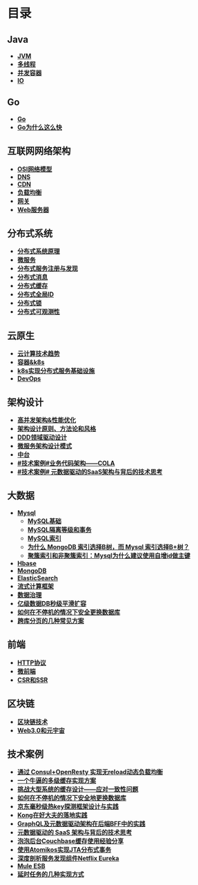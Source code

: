 # **目录**
## **Java**
- **[JVM](https://github.com/xiaoyuge/Tech-Notes/blob/main/Java/JVM.md)**
- **[多线程](https://github.com/xiaoyuge/Tech-Notes/blob/main/Java/%E5%A4%9A%E7%BA%BF%E7%A8%8B.md)**
- **[并发容器](https://github.com/xiaoyuge/Tech-Notes/blob/main/Java/%E5%B9%B6%E5%8F%91%E5%AE%B9%E5%99%A8.md)**
- **[IO](https://github.com/xiaoyuge/Tech-Notes/blob/main/Java/IO.md)**
## **Go**
- **[Go](https://github.com/xiaoyuge/Tech-Notes/blob/main/Go/Go/Go.md)**
- **[Go为什么这么快](https://github.com/xiaoyuge/Tech-Notes/blob/main/Go/Go/Go%E4%B8%BA%E4%BB%80%E4%B9%88%E8%BF%99%E4%B9%88%E5%BF%AB.md)**
## **互联网网络架构**
- **[OSI网络模型](https://github.com/xiaoyuge/Tech-Notes/blob/main/%E4%BA%92%E8%81%94%E7%BD%91%E7%BD%91%E7%BB%9C%E6%9E%B6%E6%9E%84/OSI%E7%BD%91%E7%BB%9C%E6%A8%A1%E5%9E%8B.md)**
- **[DNS]()**
- **[CDN]()**
- **[负载均衡]()**
- **[网关]()**
- **[Web服务器]()**
##  **分布式系统**
- **[分布式系统原理](https://github.com/xiaoyuge/Tech-Notes/blob/main/%E5%88%86%E5%B8%83%E5%BC%8F%E7%B3%BB%E7%BB%9F/%E5%88%86%E5%B8%83%E5%BC%8F%E7%B3%BB%E7%BB%9F%E5%8E%9F%E7%90%86.md)**
- **[微服务](https://github.com/xiaoyuge/Tech-Notes/blob/main/%E5%88%86%E5%B8%83%E5%BC%8F%E7%B3%BB%E7%BB%9F/%E5%BE%AE%E6%9C%8D%E5%8A%A1.md)**
- **[分布式服务注册与发现](https://github.com/xiaoyuge/Tech-Notes/blob/main/%E5%88%86%E5%B8%83%E5%BC%8F%E7%B3%BB%E7%BB%9F/%E5%88%86%E5%B8%83%E5%BC%8F%E6%9C%8D%E5%8A%A1%E6%B3%A8%E5%86%8C%E4%B8%8E%E5%8F%91%E7%8E%B0.md)**
- **[分布式消息](https://github.com/xiaoyuge/Tech-Notes/blob/main/%E5%88%86%E5%B8%83%E5%BC%8F%E7%B3%BB%E7%BB%9F/%E5%88%86%E5%B8%83%E5%BC%8F%E6%B6%88%E6%81%AF.md)**
- **[分布式缓存](https://github.com/xiaoyuge/Tech-Notes/blob/main/%E5%88%86%E5%B8%83%E5%BC%8F%E7%B3%BB%E7%BB%9F/%E5%88%86%E5%B8%83%E5%BC%8F%E7%BC%93%E5%AD%98.md)**
- **[分布式全局ID](https://github.com/xiaoyuge/Tech-Notes/blob/main/%E5%88%86%E5%B8%83%E5%BC%8F%E7%B3%BB%E7%BB%9F/%E5%88%86%E5%B8%83%E5%BC%8F%E5%85%A8%E5%B1%80ID.md)**
- **[分布式锁](https://github.com/xiaoyuge/Tech-Notes/blob/main/%E5%88%86%E5%B8%83%E5%BC%8F%E7%B3%BB%E7%BB%9F/%E5%88%86%E5%B8%83%E5%BC%8F%E9%94%81.md)**
- **[分布式可观测性](https://github.com/xiaoyuge/Tech-Notes/blob/main/%E5%88%86%E5%B8%83%E5%BC%8F%E7%B3%BB%E7%BB%9F/%E5%88%86%E5%B8%83%E5%BC%8F%E5%8F%AF%E8%A7%82%E6%B5%8B%E6%80%A7.md)**
## **云原生**
- **[云计算技术趋势]()**
- **[容器&k8s]()**
- **[k8s实现分布式服务基础设施]()**
- **[DevOps]()**
## **架构设计**
- **[高并发架构&性能优化]()**
- **[架构设计原则、方法论和风格]()**
- **[DDD领域驱动设计]()**
- **[微服务架构设计模式]()**
- **[中台]()**
- **[#技术案例#业务代码架构——COLA]()**
- **[#技术案例# 元数据驱动的SaaS架构与背后的技术思考]()**
## **大数据**
- **[Mysql]()**
  - **[MySQL基础]()**
  - **[MySQL隔离等级和事务]()**
  - **[MySQL索引]()**
  - **[为什么 MongoDB 索引选择B树，而 Mysql 索引选择B+树？]()**
  - **[聚簇索引和非聚簇索引：Mysql为什么建议使用自增id做主键]()**
- **[Hbase]()**
- **[MongoDB]()**
- **[ElasticSearch]()**
- **[流式计算框架]()**
- **[数据治理]()**
- **[亿级数据DB秒级平滑扩容]()**
- **[如何在不停机的情况下安全更换数据库]()**
- **[跨库分页的几种常见方案]()**
## **前端**
- **[HTTP协议]()**
- **[微前端]()**
- **[CSR和SSR]()**
## **区块链**
- **[区块链技术]()**
- **[Web3.0和元宇宙]()**
## **技术案例**
- **[通过 Consul+OpenResty 实现无reload动态负载均衡]()**
- **[一个牛逼的多级缓存实现方案]()**
- **[挑战大型系统的缓存设计——应对一致性问题]()**
- **[如何在不停机的情况下安全地更换数据库]()**
- **[京东毫秒级热key探测框架设计与实践]()**
- **[Kong在好大夫的落地实践]()**
- **[GraphQL及元数据驱动架构在后端BFF中的实践]()**
- **[元数据驱动的 SaaS 架构与背后的技术思考]()**
- **[泡泡后台Couchbase缓存使用经验分享]()**
- **[使用Atomikos实现JTA分布式事务]()**
- **[深度剖析服务发现组件Netflix Eureka]()**
- **[Mule ESB]()**
- **[延时任务的几种实现方式]()**


